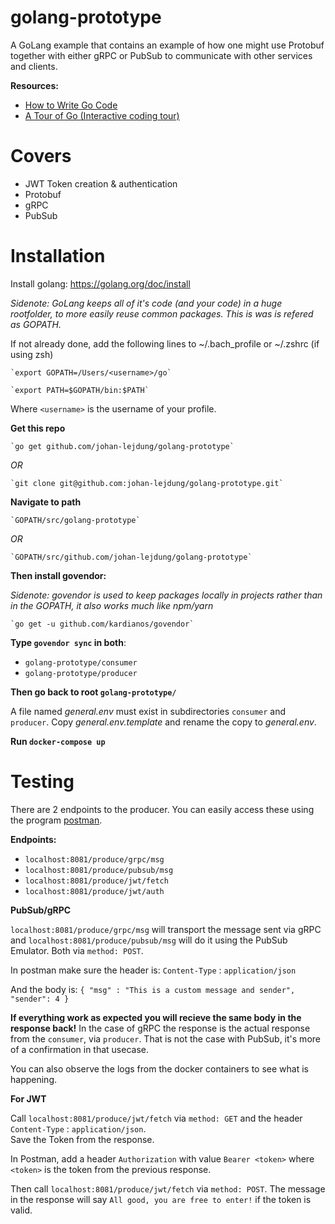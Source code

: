 # golang-prototype
A GoLang example that contains an example of how one might use Protobuf together with either gRPC or PubSub to communicate with other services and clients.

**Resources:**
- [How to Write Go Code](https://golang.org/doc/code.html)
- [A Tour of Go (Interactive coding tour)](https://tour.golang.org/welcome/1)

# Covers

- JWT Token creation & authentication
- Protobuf
- gRPC
- PubSub

# Installation

Install golang: https://golang.org/doc/install

*Sidenote: GoLang keeps all of it's code (and your code) in a huge rootfolder, to more easily reuse common packages. This is was is refered as GOPATH.*

If not already done, add the following lines to ~/.bach_profile or ~/.zshrc (if using zsh)

    `export GOPATH=/Users/<username>/go`

    `export PATH=$GOPATH/bin:$PATH`

Where `<username>` is the username of your profile.

**Get this repo**
    
    `go get github.com/johan-lejdung/golang-prototype`
*OR*

    `git clone git@github.com:johan-lejdung/golang-prototype.git`

**Navigate to path**

    `GOPATH/src/golang-prototype`
*OR*

    `GOPATH/src/github.com/johan-lejdung/golang-prototype`

**Then install govendor:**

*Sidenote: govendor is used to keep packages locally in projects rather than in the GOPATH, it also works much like npm/yarn*

    `go get -u github.com/kardianos/govendor`

**Type `govendor sync` in both**:
 - `golang-prototype/consumer`
 - `golang-prototype/producer`
 
**Then go back to root `golang-prototype/`**


A file named *general.env* must exist in subdirectories `consumer` and `producer`. Copy *general.env.template* and rename the copy to *general.env*.

**Run `docker-compose up`**

# Testing

There are 2 endpoints to the producer. You can easily access these using the program [postman](https://www.getpostman.com/postman). 

**Endpoints:**
 - `localhost:8081/produce/grpc/msg`
 - `localhost:8081/produce/pubsub/msg`
 - `localhost:8081/produce/jwt/fetch`
 - `localhost:8081/produce/jwt/auth`
 
**PubSub/gRPC**
 
`localhost:8081/produce/grpc/msg` will transport the message sent via gRPC and `localhost:8081/produce/pubsub/msg` will do it using the PubSub Emulator. Both via `method: POST`.

In postman make sure the header is:
`Content-Type` : `application/json`

And the body is:
`{
	"msg" : "This is a custom message and sender",
	"sender": 4
}`

**If everything work as expected you will recieve the same body in the response back!**
In the case of gRPC the response is the actual response from the `consumer`, via `producer`. That is not the case with PubSub, it's more of a confirmation in that usecase.

You can also observe the logs from the docker containers to see what is happening.

**For JWT**

Call `localhost:8081/produce/jwt/fetch` via `method: GET` and the header `Content-Type` : `application/json`.  
Save the Token from the response.

In Postman, add a header `Authorization` with value `Bearer <token>` where `<token>` is the token from the previous response.

Then call  `localhost:8081/produce/jwt/fetch` via `method: POST`.
The message in the response will say `All good, you are free to enter!` if the token is valid.
